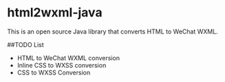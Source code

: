 # html2wxml-java

This is an open source Java library that converts HTML to WeChat WXML.

##TODO List
* HTML to WeChat WXML conversion
* Inline CSS to WXSS conversion
* CSS to WXSS Conversion
